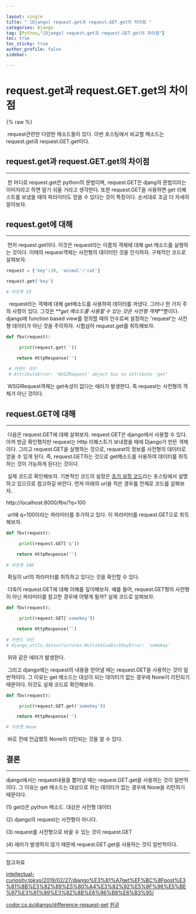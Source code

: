 ```yaml
---

layout: single
title: " [Django] request.get과 request.GET.get의 차이점 "
categories: Django
tag: [Python,"[Django] request.get과 request.GET.get의 차이점"]
toc: true
toc_sticky: true
author_profile: false
sidebar:

---
```

# **request.get과 request.GET.get의 차이점**
{% raw %}

 request관련한 다양한 메소드들이 있다. 이번 포스팅에서 비교할 메소드는 request.get과 request.GET.get이다. 

## **request.get과 request.GET.get의 차이점**

---

 한 마디로 request.get은 python의 문법이며, request.GET은 djang의 문법이라는 이미지라고 하면 알기 쉬울 거라고 생각한다. 또한 request.GET을 사용하면 get 리퀘스트를 보냈을 때의 파라미터도 얻을 수 있다는 것이 특징이다. 순서대로 조금 더 자세히 알아보자. 

## **request.get에 대해**

---

 먼저 request.get이다. 이것은 request라는 이름의 객체에 대해 get 메소드를 실행하는 것이다. 이때의 request객체는 사전형의 데이터인 것을 인식하자. 구체적인 코드로 살펴보자.

```python
request = {'key':10, 'animal':'cat'}

request.get('key')

# 아웃풋 10
```

  request라는 객체에 대해 get메소드를 사용하여 데이터를 꺼냈다. 그러나 한 가지 주의 사항이 있다. 그것은 **_get 메소드를 사용할 수 있는 것은 사전형 객체_**뿐이다. django에 function based view를 정의할 때의 인수로써 설정하는 'request'는 사전형 데이터가 아닌 것을 주의하자. 시험삼아 request.get를 취득해보자.

```python
def fbv(request):

     print(request.get(''))

    return HttpResponse('')
    
 # 커맨드 라인
 # AttributeError: 'WSGIRequest' object has no attribute 'get'
```

 WSGIRequest객체는 get속성이 없다는 에러가 발생한다. 즉 request는 사전형의 객체가 아닌 것이다.

## **request.GET에 대해**

---

 다음은 request.GET에 대해 살펴보자. request.GET은 django에서 사용할 수 있다. 아까 방금 확인했지만 request는 Http 리퀘스트가 보내졌을 때에 Django가 만든 객체이다. 그리고 request.GET을 실행하는 것으로, request의 정보를 사전형의 데이터로 얻을 수 있게 된다. 즉, request.GET하는 것으로 get메소드를 사용하여 데이터를 취득하는 것이 가능하게 된다는 것이다.

 실제 코드로 확인해보자. 기본적인 코드의 설정은 [초기 설정 코드](https://codor.co.jp/django/basecode)라는 포스팅에서 설명하고 있으므로 참고하길 바란다. 먼저 아래의 url을 적은 경우를 전제로 코드를 살펴보자. 

http://localhost:8000/fbv/?q=100

 url에 q=100이라는 파라미터를 추가하고 있다. 이 파라미터를 request.GET으로 취득해보자.

```python
def fbv(request):

     print(request.GET['q'])

    return HttpResponse('')
    
# 아웃풋 100
```

 확실히 url의 파라미터를 취득하고 있다는 것을 확인할 수 있다. 

 더욱이 request.GET에 대해 이해를 깊이해보자. 예를 들어, request.GET형의 사전형이 아닌 파라미터를 참고한 경우에 어떻게 될까? 실제 코드로 살펴보자.

```python
def fbv(request):

     print(request.GET['somekey'])

    return HttpResponse('')
    
# 커맨드 라인
# django.utils.datastructures.MultiValueDictKeyError: 'somekey'
```

 위와 같은 에러가 발생한다.

 그리고 django에는 request의 내용을 얻어낼 때는 request.GET을 사용하는 것이 일반적이다. 그 이유는 get 메소드는 대상이 되는 데이터가 없는 경우에 None이 리턴되기 때문이다. 이것도 실제 코드로 확인해보자.

```python
def fbv(request):

     print(request.GET.get('somekey'))

    return HttpResponse('')

# 아웃풋 None
```

 바로 전에 언급했듯 None이 리턴되는 것을 알 수 있다. 

## **결론**

---

django에서는 request내용을 뽑아낼 때는 request.GET.get을 사용하는 것이 일반적이다. 그 이유는 get 메소드는 대상으로 하는 데이터가 없는 경우에 None을 리턴하기 때문이다. 

(1) get()은 python 메소드. 대상은 사전형 데이터

(2) django의 request는 사전형이 아니다.

(3) request를 사전형으로 바꿀 수 있는 것이 request.GET

(4) 에러가 발생하지 않기 때문에 request.GET.get을 사용하는 것이 일반적이다.

---

참고자료

[intellectual-curiosity.tokyo/2019/02/27/django%E3%81%A7get%EF%BC%8Fpost%E3%81%8B%E3%82%89%E5%80%A4%E3%82%92%E5%8F%96%E5%BE%97%E3%81%99%E3%82%8B%E6%96%B9%E6%B3%95/](https://intellectual-curiosity.tokyo/2019/02/27/django%E3%81%A7get%EF%BC%8Fpost%E3%81%8B%E3%82%89%E5%80%A4%E3%82%92%E5%8F%96%E5%BE%97%E3%81%99%E3%82%8B%E6%96%B9%E6%B3%95/)

[codor.co.jp/django/difference-request-get](https://codor.co.jp/django/difference-request-get)
[원글](https://engineer-mole.tistory.com/125)
